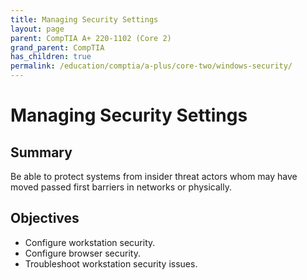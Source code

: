 ```yaml
---
title: Managing Security Settings
layout: page
parent: CompTIA A+ 220-1102 (Core 2)
grand_parent: CompTIA
has_children: true
permalink: /education/comptia/a-plus/core-two/windows-security/
---
```


# Managing Security Settings

## Summary

Be able to protect systems from insider threat actors whom may have moved passed first barriers in networks or physically.


## Objectives

- Configure workstation security.
- Configure browser security.
- Troubleshoot workstation security issues.